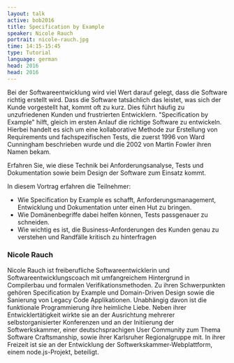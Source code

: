 ```yaml
---
layout: talk
active: bob2016
title: Specification by Example
speaker: Nicole Rauch
portrait: nicole-rauch.jpg
time: 14:15-15:45
type: Tutorial
language: german
head: 2016
head: 2016
---
```


Bei der Softwareentwicklung wird viel Wert darauf gelegt, dass die
Software richtig erstellt wird. Dass die Software tatsächlich das
leistet, was sich der Kunde vorgestellt hat, kommt oft zu kurz. Dies
führt häufig zu unzufriedenen Kunden und frustrierten
Entwicklern. "Specification by Example" hilft, gleich im ersten Anlauf
die richtige Software zu entwickeln. Hierbei handelt es sich um eine
kollaborative Methode zur Erstellung von Requirements und
fachspezifischen Tests, die zuerst 1996 von Ward Cunningham
beschrieben wurde und die 2002 von Martin Fowler ihren Namen bekam.

Erfahren Sie, wie diese Technik bei Anforderungsanalyse, Tests und Dokumentation sowie beim Design der Software zum Einsatz kommt.

In diesem Vortrag erfahren die Teilnehmer:

- Wie Specification by Example es schafft, Anforderungsmanagement, Entwicklung und Dokumentation unter einen Hut zu bringen.
- Wie Domänenbegriffe dabei helfen können, Tests passgenauer zu schneiden.
- Wie wichtig es ist, die Business-Anforderungen des Kunden genau zu verstehen und Randfälle kritisch zu hinterfragen


### Nicole Rauch

Nicole Rauch ist freiberufliche Softwareentwicklerin und
Softwareentwicklungscoach mit umfangreichem Hintergrund in Compilerbau
und formalen Verifikationsmethoden. Zu ihren Schwerpunkten gehören
Specification by Example und Domain-Driven Design sowie die Sanierung
von Legacy Code Applikationen. Unabhängig davon ist die funktionale
Programmierung ihre heimliche Liebe. Neben ihrer Entwicklertätigkeit
wirkte sie an der Ausrichtung mehrerer selbstorganisierter Konferenzen
und an der Initiierung der Softwerkskammer, einer deutschsprachigen
User Community zum Thema Software Craftsmanship, sowie ihrer
Karlsruher Regionalgruppe mit. In ihrer Freizeit ist sie an der
Entwicklung der Softwerkskammer-Webplattform, einem node.js-Projekt,
beteiligt.
